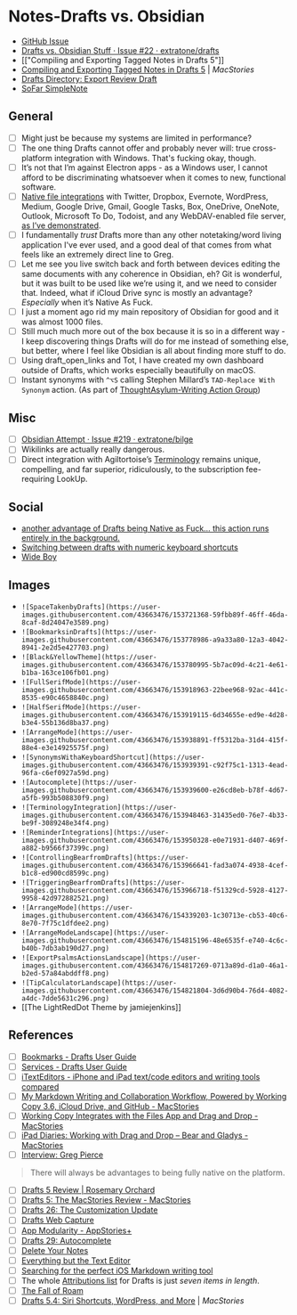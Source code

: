 # Notes-Drafts vs. Obsidian
- [GitHub Issue](https://github.com/extratone/bilge/issues/301)
- [Drafts vs. Obsidian Stuff · Issue #22 · extratone/drafts](https://github.com/extratone/drafts/issues/22)
- [["Compiling and Exporting Tagged Notes in Drafts 5"]]
- [Compiling and Exporting Tagged Notes in Drafts 5](https://club.macstories.net/posts/compiling-and-exporting-tagged-notes-in-drafts-5) | *MacStories*
- [Drafts Directory: Export Review Draft](https://actions.getdrafts.com/a/1L7)
- [SoFar SimpleNote](http://simp.ly/publish/ffZXcw)

## General
- [ ] Might just be because my systems are limited in performance?
- [ ] The one thing Drafts cannot offer and probably never will: true cross-platform integration with Windows. That's fucking okay, though.
- [ ] It’s not that I’m against Electron apps - as a Windows user, I cannot afford to be discriminating whatsoever when it comes to new, functional software.
- [ ] [Native file integrations](https://docs.getdrafts.com/docs/actions/steps/services) with Twitter, Dropbox, Evernote, WordPress, Medium, Google Drive, Gmail, Google Tasks, Box, OneDrive, OneNote, Outlook, Microsoft To Do, Todoist, and any WebDAV-enabled file server, [as I’ve demonstrated](https://bilge.world/using-drafts-with-neocities).
- [ ] I fundamentally *trust* Drafts more than any other notetaking/word living application I've ever used, and a good deal of that comes from what feels like an extremely direct line to Greg.
- [ ] Let me see you live switch back and forth between devices editing the same documents with any coherence in Obsidian, eh? Git is wonderful, but it was built to be used like we’re using it, and we need to consider that. Indeed, what if iCloud Drive sync is mostly an advantage? *Especially* when it’s Native As Fuck.
- [ ] I just a moment ago rid my main repository of Obsidian for good and it was almost 1000 files.
- [ ] Still much much more out of the box because it is so in a different way - I keep discovering things Drafts will do for me instead of something else, but better, where I feel like Obsidian is all about finding more stuff to do.
- [ ] Using draft_open_links and Tot, I have created my own dashboard outside of Drafts, which works especially beautifully on macOS.
- [ ] Instant synonyms with `^⌥S` calling Stephen Millard’s `TAD-Replace With Synonym` action. (As part of [ThoughtAsylum-Writing Action Group](https://actions.getdrafts.com/g/1cu))

## Misc
- [ ] [Obsidian Attempt · Issue #219 · extratone/bilge](https://github.com/extratone/bilge/issues/219)
- [ ] Wikilinks are actually really dangerous.
- [ ] Direct integration with Agiltortoise’s [Terminology](https://apps.apple.com/us/app/terminology-dictionary/id687798859) remains unique, compelling, and far superior, ridiculously, to the subscription fee-requiring LookUp.

## Social
- [another advantage of Drafts being Native as Fuck… this action runs entirely in the background.](https://twitter.com/NeoYokel/status/1490748762779791360)
- [Switching between drafts with numeric keyboard shortcuts](https://twitter.com/NeoYokel/status/1492567120336535552)
- [Wide Boy](https://twitter.com/NeoYokel/status/1493380856223838215)

## Images
- `![SpaceTakenbyDrafts](https://user-images.githubusercontent.com/43663476/153721368-59fbb89f-46ff-46da-8caf-8d24047e3589.png)`
- `![BookmarksinDrafts](https://user-images.githubusercontent.com/43663476/153778986-a9a33a80-12a3-4042-8941-2e2d5e427703.png)`
- `![Black&YellowTheme](https://user-images.githubusercontent.com/43663476/153780995-5b7ac09d-4c21-4e61-b1ba-163ce106fb01.png)`
- `![FullSerifMode](https://user-images.githubusercontent.com/43663476/153918963-22bee968-92ac-441c-8535-e90c4658840c.png)`
- `![HalfSerifMode](https://user-images.githubusercontent.com/43663476/153919115-6d34655e-ed9e-4d28-b3e4-55b136d8ba37.png)`
- `![ArrangeMode](https://user-images.githubusercontent.com/43663476/153938891-ff5312ba-31d4-415f-88e4-e3e14925575f.png)`
- `![SynonymsWithaKeyboardShortcut](https://user-images.githubusercontent.com/43663476/153939391-c92f75c1-1313-4ead-96fa-c6ef0927a59d.png)`
- `![Autocomplete](https://user-images.githubusercontent.com/43663476/153939600-e26cd8eb-b78f-4d67-a5fb-993b508830f9.png)`
- `![TerminologyIntegration](https://user-images.githubusercontent.com/43663476/153948463-31435ed0-76e7-4b33-be9f-3089248e34f4.png)`
- `![ReminderIntegrations](https://user-images.githubusercontent.com/43663476/153950328-e0e71931-d407-469f-a882-b9566f37399c.png)`
- `![ControllingBearfromDrafts](https://user-images.githubusercontent.com/43663476/153966641-fad3a074-4938-4cef-b1c8-ed900cd8599c.png)`
- `![TriggeringBearfromDrafts](https://user-images.githubusercontent.com/43663476/153966718-f51329cd-5928-4127-9958-42d972882521.png)`
- `![ArrangeMode](https://user-images.githubusercontent.com/43663476/154339203-1c30713e-cb53-40c6-8e70-7f75c1dfdee2.png)`
- `![ArrangeModeLandscape](https://user-images.githubusercontent.com/43663476/154815196-48e6535f-e740-4c6c- b40b-7db3ab190d27.png)`
- `![ExportPsalmsActionsLandscape](https://user-images.githubusercontent.com/43663476/154817269-0713a89d-d1a0-46a1-b2ed-57a84abddff8.png)`
- `![TipCalculatorLandscape](https://user-images.githubusercontent.com/43663476/154821804-3d6d90b4-76d4-4082-a4dc-7dde5631c296.png)`
- [[The LightRedDot Theme by jamiejenkins]]

## References
- [ ] [Bookmarks - Drafts User Guide](https://docs.getdrafts.com/docs/settings/bookmarks)
- [ ] [Services - Drafts User Guide](https://docs.getdrafts.com/docs/actions/steps/services)
- [ ] [iTextEditors - iPhone and iPad text/code editors and writing tools compared](https://brettterpstra.com/ios-text-editors/#obsidian)
- [ ] [My Markdown Writing and Collaboration Workflow, Powered by Working Copy 3.6, iCloud Drive, and GitHub - MacStories](https://www.macstories.net/ios/my-markdown-writing-and-collaboration-workflow-powered-by-working-copy-3-6-icloud-drive-and-github/)
- [ ] [Working Copy Integrates with the Files App and Drag and Drop - MacStories](https://www.macstories.net/reviews/working-copy-integrates-with-the-files-app-and-drag-and-drop/)
- [ ] [iPad Diaries: Working with Drag and Drop – Bear and Gladys - MacStories](https://www.macstories.net/ios/ipad-diaries-working-with-drag-and-drop-bear-and-gladys/)
- [ ] [Interview: Greg Pierce](https://club.macstories.net/posts/interview-greg-pierce-1)
> There will always be advantages to being fully native on the platform.
- [ ] [Drafts 5 Review | Rosemary Orchard](https://rosemaryorchard.com/blog/my-drafts-5-review/)
- [ ] [Drafts 5: The MacStories Review - MacStories](https://www.macstories.net/reviews/drafts-5-the-macstories-review/)
- [ ] [Drafts 26: The Customization Update](https://nahumck.me/drafts-26-the-customization-update/)
- [ ] [Drafts Web Capture](https://docs.getdrafts.com/docs/extensions/web-capture)
- [ ] [App Modularity - AppStories+](https://pca.st/episode/75b22c91-745b-41f3-83fb-7f6d2f3d335b)
- [ ] [Drafts 29: Autocomplete](https://nahumck.me/drafts-29-autocomplete/)
- [ ] [Delete Your Notes](https://club.macstories.net/posts/delete-your-notes)
- [ ] [Everything but the Text Editor](https://club.macstories.net/episodes/203)
- [ ] [Searching for the perfect iOS Markdown writing tool](https://sixcolors.com/post/2021/03/searching-for-the-perfect-ios-markdown-writing-tool/)
- [ ] The whole [Attributions list](https://docs.getdrafts.com/docs/misc/attributions) for Drafts is just *seven items in length*.
- [ ] [The Fall of Roam](https://every.to/superorganizers/the-fall-of-roam)
- [ ] [Drafts 5.4: Siri Shortcuts, WordPress, and More](https://www.macstories.net/reviews/drafts-5-4-siri-shortcuts-wordpress-and-more/) | *MacStories*